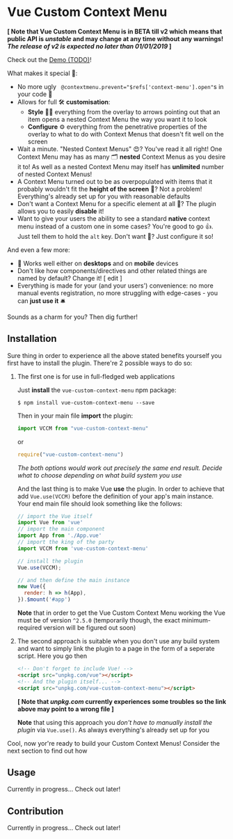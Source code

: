 # Vue Custom Context Menu

**[ Note that Vue Custom Context Menu is in BETA till v2 which means that public API is _unstable_ and may change at any time without any warnings! _The release of v2 is expected no later than 01/01/2019_ ]**

Check out the [Demo (TODO)](#)!

What makes it special 🌟:

* No more ugly ` @contextmenu.prevent="$refs['context-menu'].open"`s in your code 🎉
* Allows for full 🛠 **customisation**:
    * **Style** 💇‍♂️ everything from the overlay to arrows pointing out that an item opens a nested Context Menu the way you want it to look
    * **Configure** ⚙ everything from the penetrative properties of the overlay to what to do with Context Menus that doesn't fit well on the screen
* Wait a minute. "Nested Context Menus" 😍? You've read it all right! One Context Menu may has as many 🗂 **nested** Context Menus as you desire it to! As well as a nested Context Menu may itself has **unlimited** number of nested Context Menus!
* A Context Menu turned out to be as overpopulated with items that it probably wouldn't fit the **height of the screen** 😬? Not a problem! Everything's already set up for you with reasonable defaults
* Don't want a Context Menu for a specific element at all 🙅? The plugin allows you to easily **disable** it!
* Want to give your users the ability to see a standard **native** context menu instead of a custom one in some cases? You're good to go 👍. Just tell them to hold the `alt` key. Don't want 🤔? Just configure it so!

And even a few more:
* 📱 Works well either on **desktops** and on **mobile** devices
* Don't like how components/directives and other related things are named by default? Change it! [ edit ]
* Everything is made for your (and your users') convenience: no more manual events registration, no more struggling with edge-cases - you can **just use it** 🛎

Sounds as a charm for you? Then dig further!

## Installation

Sure thing in order to experience all the above stated benefits yourself you first have to install the plugin. There're 2 possible ways to do so:

1. The first one is for use in full-fledged web applications

    Just **install** the `vue-custom-context-menu` npm package:
    ```shell
    $ npm install vue-custom-context-menu --save
    ```
    Then in your main file **import** the plugin:
    ```javascript
    import VCCM from "vue-custom-context-menu"
    ```
    or
    ```javascript
    require("vue-custom-context-menu")
    ```
    *The both options would work out precisely the same end result. Decide what to choose depending on what build system you use*

    And the last thing is to make Vue **use** the plugin. In order to achieve that add `Vue.use(VCCM)` before the definition of your app's main instance. Your end main file should look something like the follows:

    ```javascript
    // import the Vue itself
    import Vue from 'vue'
    // import the main component
    import App from './App.vue'
    // import the king of the party
    import VCCM from 'vue-custom-context-menu'

    // install the plugin
    Vue.use(VCCM);

    // and then define the main instance
    new Vue({
      render: h => h(App),
    }).$mount('#app')
    ```
    **Note** that in order to get the Vue Custom Context Menu working the Vue must be of version `^2.5.0` (temporarily though, the exact minimum-required version will be figured out soon)

1. The second approach is suitable when you don't use any build system and want to simply link the plugin to a page in the form of a seperate script. Here you go then
    ```html
    <!-- Don't forget to include Vue! -->
    <script src="unpkg.com/vue"></script>
    <!-- And the plugin itself... -->
    <script src="unpkg.com/vue-custom-context-menu"></script>
    ```
    **[ Note that _unpkg.com_ currently experiences some troubles so the link above may point to a wrong file ]**
    
    **Note** that using this approach you *don't have to manually install the plugin* via `Vue.use()`. As always everything's already set up for you

Cool, now yor're ready to build your Custom Context Menus! Consider the next section to find out how

## Usage

Currently in progress... Check out later!

## Contribution

Currently in progress... Check out later!
